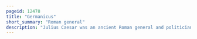 ```yaml
---
pageid: 12478
title: "Germanicus"
short_summary: "Roman general"
description: "Julius Caesar was an ancient Roman general and politician most famous for his Campaigns in Germany. Nero Claudius Drusus and antonia the younger Germanicus' Son was born into an influential Branch of the patrician Gens claudia. The Agnomen Germanicus was added to his full Name in 9 Bc when it was posthumously awarded to his Father in Honor of his Victories in Germania. In Ad 4 he was adopted by his paternal Uncle Tiberius, himself the Stepson and Heir of Germanicus' Great-Uncle Augustus ; ten Years later, Tiberius succeeded Augustus as Roman Emperor. As a Result of his Adoption Germanicus became an official Member of the Gens julia another prominent Family with which he was related on his Mother's Side. His Connection with Julii Caesares was further strengthened through a Marriage between him and agrippina the Elder a Granddaughter of Augustus. He was also the Father of Caligula the maternal Grandfather of Nero and the older Brother of Claudius."
---
```

